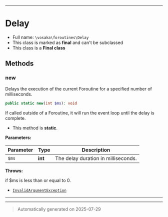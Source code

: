 ***

# Delay





* Full name: `\vosaka\foroutines\Delay`
* This class is marked as **final** and can't be subclassed
* This class is a **Final class**




## Methods


### new

Delays the execution of the current Foroutine for a specified number of milliseconds.

```php
public static new(int $ms): void
```

If called outside of a Foroutine, it will run the event loop until the delay is complete.

* This method is **static**.




**Parameters:**

| Parameter | Type | Description |
|-----------|------|-------------|
| `$ms` | **int** | The delay duration in milliseconds. |




**Throws:**
<p>if $ms is less than or equal to 0.</p>

- [`InvalidArgumentException`](../../InvalidArgumentException.md)



***


***
> Automatically generated on 2025-07-29
